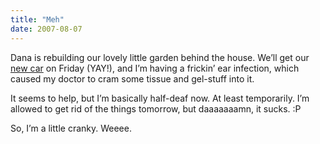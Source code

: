 ```yaml
---
title: "Meh"
date: 2007-08-07
---
```


Dana is rebuilding our lovely little garden behind the house. We’ll get our
[new car][1] on Friday (YAY!), and I’m having a frickin’ ear infection, which caused my doctor to cram some tissue and gel-stuff into it.

It seems to help, but I’m basically half-deaf now. At least temporarily. I’m allowed to get rid of the things tomorrow, but daaaaaaamn, it sucks. :P

So, I’m a little cranky. Weeee.

[1]: http://www.toyota.de/cars/new_cars/yaris/

